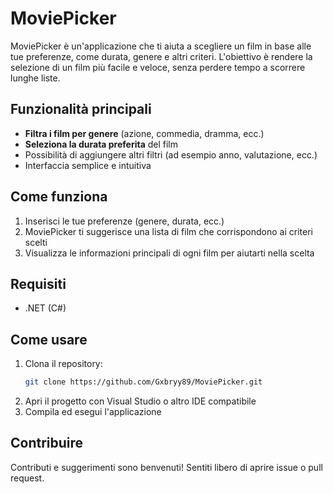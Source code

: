 # MoviePicker

MoviePicker è un'applicazione che ti aiuta a scegliere un film in base alle tue preferenze, come durata, genere e altri criteri. L'obiettivo è rendere la selezione di un film più facile e veloce, senza perdere tempo a scorrere lunghe liste.

## Funzionalità principali

- **Filtra i film per genere** (azione, commedia, dramma, ecc.)
- **Seleziona la durata preferita** del film
- Possibilità di aggiungere altri filtri (ad esempio anno, valutazione, ecc.)
- Interfaccia semplice e intuitiva

## Come funziona

1. Inserisci le tue preferenze (genere, durata, ecc.)
2. MoviePicker ti suggerisce una lista di film che corrispondono ai criteri scelti
3. Visualizza le informazioni principali di ogni film per aiutarti nella scelta

## Requisiti

- .NET (C#)

## Come usare

1. Clona il repository:
   ```bash
   git clone https://github.com/Gxbryy89/MoviePicker.git
   ```
2. Apri il progetto con Visual Studio o altro IDE compatibile
3. Compila ed esegui l'applicazione

## Contribuire

Contributi e suggerimenti sono benvenuti! Sentiti libero di aprire issue o pull request.

